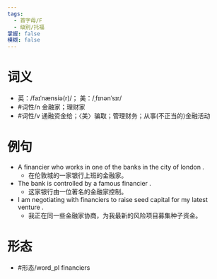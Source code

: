 ```yaml
---
tags:
  - 首字母/F
  - 级别/托福
掌握: false
模糊: false
---
```

# 词义
- 英：/faɪˈnænsiə(r)/； 美：/ˌfɪnənˈsɪr/
- #词性/n  金融家；理财家
- #词性/v  通融资金给；〈美〉骗取；管理财务；从事(不正当的)金融活动
# 例句
- A financier who works in one of the banks in the city of london .
	- 在伦敦城的一家银行上班的金融家。
- The bank is controlled by a famous financier .
	- 这家银行由一位著名的金融家控制。
- I am negotiating with financiers to raise seed capital for my latest venture .
	- 我正在同一些金融家协商，为我最新的风险项目募集种子资金。
# 形态
- #形态/word_pl financiers
